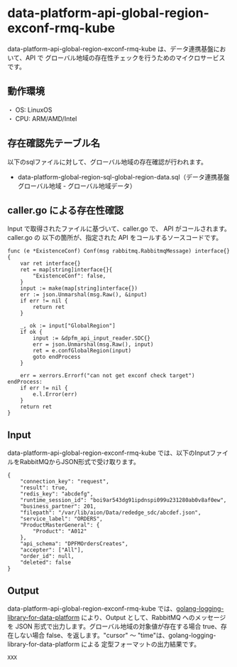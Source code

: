 # data-platform-api-global-region-exconf-rmq-kube
data-platform-api-global-region-exconf-rmq-kube は、データ連携基盤において、API で グローバル地域の存在性チェックを行うためのマイクロサービスです。

## 動作環境
・ OS: LinuxOS  
・ CPU: ARM/AMD/Intel  

## 存在確認先テーブル名
以下のsqlファイルに対して、グローバル地域の存在確認が行われます。

* data-platform-global-region-sql-global-region-data.sql（データ連携基盤 グローバル地域 - グローバル地域データ）


## caller.go による存在性確認
Input で取得されたファイルに基づいて、caller.go で、 API がコールされます。
caller.go の 以下の箇所が、指定された API をコールするソースコードです。

```
func (e *ExistenceConf) Conf(msg rabbitmq.RabbitmqMessage) interface{} {
	var ret interface{}
	ret = map[string]interface{}{
		"ExistenceConf": false,
	}
	input := make(map[string]interface{})
	err := json.Unmarshal(msg.Raw(), &input)
	if err != nil {
		return ret
	}

	_, ok := input["GlobalRegion"]
	if ok {
		input := &dpfm_api_input_reader.SDC{}
		err = json.Unmarshal(msg.Raw(), input)
		ret = e.confGlobalRegion(input)
		goto endProcess
	}

	err = xerrors.Errorf("can not get exconf check target")
endProcess:
	if err != nil {
		e.l.Error(err)
	}
	return ret
}

```

## Input
data-platform-api-global-region-exconf-rmq-kube では、以下のInputファイルをRabbitMQからJSON形式で受け取ります。  

```
{
	"connection_key": "request",
	"result": true,
	"redis_key": "abcdefg",
	"runtime_session_id": "boi9ar543dg91ipdnspi099u231280ab0v8af0ew",
	"business_partner": 201,
	"filepath": "/var/lib/aion/Data/rededge_sdc/abcdef.json",
	"service_label": "ORDERS",
	"ProductMasterGeneral": {
		"Product": "A012"
	},
	"api_schema": "DPFMOrdersCreates",
	"accepter": ["All"],
	"order_id": null,
	"deleted": false
}
```

## Output
data-platform-api-global-region-exconf-rmq-kube では、[golang-logging-library-for-data-platform](https://github.com/latonaio/golang-logging-library-for-data-platform) により、Output として、RabbitMQ へのメッセージを JSON 形式で出力します。グローバル地域の対象値が存在する場合 true、存在しない場合 false、を返します。"cursor" ～ "time"は、golang-logging-library-for-data-platform による 定型フォーマットの出力結果です。

```
XXX
```